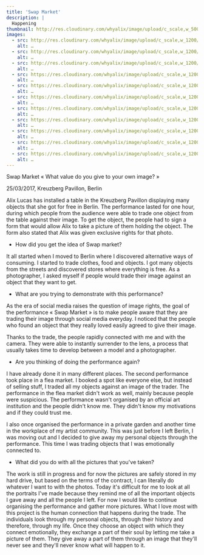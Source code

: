 ```yaml
---
title: 'Swap Market'
description: |
  Happening
thumbnail: http://res.cloudinary.com/whyalix/image/upload/c_scale,w_500/v1510518714/alixlucas/swap-market/DSC05150.jpg
images:
  - src: http://res.cloudinary.com/whyalix/image/upload/c_scale,w_1200/v1510518716/alixlucas/swap-market/human-symphony.jpg
    alt: …
  - src: http://res.cloudinary.com/whyalix/image/upload/c_scale,w_1200/v1510518898/alixlucas/swap-market/DSC05197.jpg
    alt: …
  - src: http://res.cloudinary.com/whyalix/image/upload/c_scale,w_1200/v1510518714/alixlucas/swap-market/DSC05150.jpg
    alt: …
  - src: https://res.cloudinary.com/whyalix/image/upload/c_scale,w_1200/v1543898539/alixlucas/swap-market/swap-market-01.jpg
    alt: …
  - src: https://res.cloudinary.com/whyalix/image/upload/c_scale,w_1200/v1543898539/alixlucas/swap-market/swap-market-02.jpg
    alt: …
  - src: https://res.cloudinary.com/whyalix/image/upload/c_scale,w_1200/v1543898539/alixlucas/swap-market/swap-market-03.jpg
    alt: …
  - src: https://res.cloudinary.com/whyalix/image/upload/c_scale,w_1200/v1543898539/alixlucas/swap-market/swap-market-04.jpg
    alt: …
  - src: https://res.cloudinary.com/whyalix/image/upload/c_scale,w_1200/v1543898539/alixlucas/swap-market/swap-market-05.jpg
    alt: …
  - src: https://res.cloudinary.com/whyalix/image/upload/c_scale,w_1200/v1543898539/alixlucas/swap-market/swap-market-06.jpg
    alt: …
  - src: https://res.cloudinary.com/whyalix/image/upload/c_scale,w_1200/v1543898539/alixlucas/swap-market/swap-market-07.jpg
    alt: …
  - src: https://res.cloudinary.com/whyalix/image/upload/c_scale,w_1200/v1543898539/alixlucas/swap-market/swap-market-08.jpg
    alt: …
---
```


Swap Market « What value do you give to your own image? »

25/03/2017, Kreuzberg Pavillon, Berlin

Alix Lucas has installed a table in the Kreuzberg Pavillon displaying many objects that she got for free in Berlin. The performance lasted for one hour, during which people from the audience were able to trade one object from the table against their image. To get the object, the people had to sign a form that would allow Alix to take a picture of them holding the object. The form also stated that Alix was given exclusive rights for that photo.

- How did you get the idea of Swap market?

It all started when I moved to Berlin where I discovered alternative ways of consuming. I started to trade clothes, food and objects. I got many objects from the streets and discovered stores where everything is free. As a photographer, I asked myself if people would trade their image against an object that they want to get.

- What are you trying to demonstrate with this performance?

As the era of social media raises the question of image rights, the goal of the performance « Swap Market » is to make people aware that they are trading their image through social media everyday. I noticed that the people who found an object that they really loved easily agreed to give their image.

Thanks to the trade, the people rapidly connected with me and with the camera. They were able to instantly surrender to the lens, a process that usually takes time to develop between a model and a photographer.

- Are you thinking of doing the performance again?

I have already done it in many different places. The second performance took place in a flea market. I booked a spot like everyone else, but instead of selling stuff, I traded all my objects against an image of the trader. The performance in the flea market didn't work as well, mainly because people were suspicious. The performance wasn't organised by an official art institution and the people didn't know me. They didn't know my motivations and if they could trust me.

I also once organised the performance in a private garden and another time in the workplace of my artist community. This was just before I left Berlin, I was moving out and I decided to give away my personal objects through the performance. This time I was trading objects that I was emotionally connected to.

- What did you do with all the pictures that you've taken?

The work is still in progress and for now the pictures are safely stored in my hard drive, but based on the terms of the contract, I can literally do whatever I want to with the photos. Today it's difficult for me to look at all the portraits I've made because they remind me of all the important objects I gave away and all the people I left. For now I would like to continue organising the performance and gather more pictures. What I love most with this project is the human connection that happens during the trade. The individuals look through my personal objects, through their history and therefore, through my life. Once they choose an object with which they connect emotionally, they exchange a part of their soul by letting me take a picture of them. They give away a part of them through an image that they'll never see and they'll never know what will happen to it.
